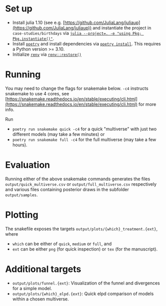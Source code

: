# Set up

* Install julia 1.10 (see e.g. [https://github.com/JuliaLang/juliaup](https://github.com/JuliaLang/juliaup)) and instantiate the project in `case-studies/birthdays` via [`julia --project=. -e "using Pkg; Pkg.instantiate()"`](https://pkgdocs.julialang.org/v1/environments/#Using-someone-else's-project).
* Install [`poetry`](https://python-poetry.org/) and install dependencies via [`poetry install`](https://python-poetry.org/docs/basic-usage/#installing-dependencies). This requires a Python version >= 3.10.
* Initialize [`renv`](https://rstudio.github.io/renv/index.html) via [`renv::restore()`](https://rstudio.github.io/renv/reference/restore.html)

# Running

You may need to change the flags for snakemake below. 
`-c4` instructs snakemake to use 4 cores, see [https://snakemake.readthedocs.io/en/stable/executing/cli.html](https://snakemake.readthedocs.io/en/stable/executing/cli.html) for more info.

Run 

* `poetry run snakemake quick -c4` for a quick "multiverse" with just two different models (may take a few minutes) or 
* `poetry run snakemake full -c4` for the full multiverse (may take a few hours).

# Evaluation

Running either of the above snakemake commands generates the files `output/quick_multiverse.csv` or `output/full_multiverse.csv` respectively
and various files containing posterior draws in the subfolder `output/samples`. 

# Plotting

The snakefile exposes the targets `output/plots/{which}_treatment.{ext}`, where 

* `which` can be either of `quick`, `medium` or `full`, and
* `ext` can be either `png` (for quick inspection) or `tex` (for the manuscript).

# Additional targets

* `output/plots/funnel.{ext}`: Visualization of the funnel and divergences for a simple model.
* `output/plots/{which}_elpd.{ext}`: Quick elpd comparison of models within a chosen multiverse.